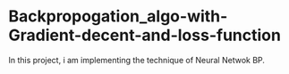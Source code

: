 # Backpropogation_algo-with-Gradient-decent-and-loss-function
In this project, i am implementing the technique of Neural Netwok BP.
